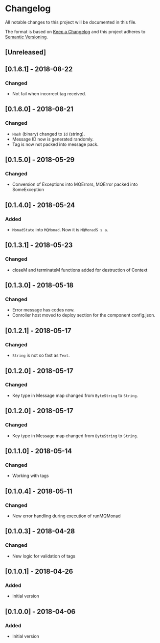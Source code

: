 # Changelog
All notable changes to this project will be documented in this file.

The format is based on [Keep a Changelog](http://keepachangelog.com/en/1.0.0/)
and this project adheres to [Semantic Versioning](http://semver.org/spec/v2.0.0.html).

## [Unreleased]

## [0.1.6.1] - 2018-08-22
### Changed
- Not fail when incorrect tag received.

## [0.1.6.0] - 2018-08-21
### Changed
- `Hash` (binary) changed to `Id` (string).
- Message ID now is generated randomly.
- Tag is now not packed into message pack.

## [0.1.5.0] - 2018-05-29
### Changed
- Conversion of Exceptions into MQErrors, MQError packed into SomeException

## [0.1.4.0] - 2018-05-24
### Added
- `MonadState` into `MQMonad`. Now it is `MQMonadS s a`.

## [0.1.3.1] - 2018-05-23
### Changed
- closeM and terminateM functions added for destruction of Context

## [0.1.3.0] - 2018-05-18
### Changed
- Error message has codes now.
- Conroller host moved to deploy section for the component config.json.

## [0.1.2.1] - 2018-05-17
### Changed
- `String` is not so fast as `Text`.

## [0.1.2.0] - 2018-05-17
### Changed
- Key type in Message map changed from `ByteString` to `String`.

## [0.1.2.0] - 2018-05-17
### Changed
- Key type in Message map changed from `ByteString` to `String`.

## [0.1.1.0] - 2018-05-14
### Changed
- Working with tags

## [0.1.0.4] - 2018-05-11
### Changed
- New error handling during execution of runMQMonad

## [0.1.0.3] - 2018-04-28
### Changed
- New logic for validation of tags

## [0.1.0.1] - 2018-04-26
### Added
- Initial version

## [0.1.0.0] - 2018-04-06
### Added
- Initial version
